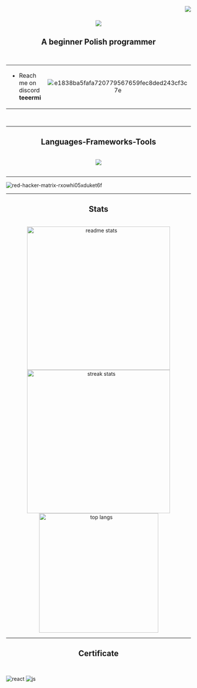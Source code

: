<img align="right" src="https://api.visitorbadge.io/api/visitors?path=Teeermi&labelColor=%23000000&countColor=%236e0202&style=flat" />

<h1 align="center">
    <img src="https://readme-typing-svg.herokuapp.com?font=Jersey+10&weight=400&size=40&pause=1000&color=AB70CD&center=true&vCenter=true&width=500&height=70&lines=W3LC0M3" />
</h1>

<h2 align="center">A beginner Polish programmer</h2>
<br/>

<table align="center">
<tr border="none">
<td width="50%" align="left">
  

-  Reach me on discord **teeermi**
  

</td>
<td width="50%" align="center">


![e1838ba5fafa720779567659fec8ded243cf3c7e](https://github.com/user-attachments/assets/8624ff3d-abeb-4bfd-b2d0-d4ddc6ebc518)


  
  </td>
</tr>
</table>

<br/>


 <hr/>
 
<h2 align="center"> Languages-Frameworks-Tools </h2>
<br/>
<div align="center">
    <img src="https://skillicons.dev/icons?i=react,ts,js,tailwind,redux,css,html,figma,github,git" />
</div>

<br/>
<hr/>

![red-hacker-matrix-rxowhi05xduket6f](https://github.com/user-attachments/assets/ee561896-0f67-416a-ba10-8ce61dd440df)



<hr/>

<h2 align="center"> Stats </h2>
<br>
<div align=center>
  <img width=390 src="https://streak-stats.demolab.com?user=Teeermi&theme=shadow-red&card_height=206" alt="readme stats" />
    <img width=390 src="https://github-readme-stats.vercel.app/api?username=Teeermi&theme=shadow_red&show_icons=true" alt="streak stats"/>
  <br/>
  <img width=325 align="center" src="https://github-readme-stats-salesp07.vercel.app/api/top-langs/?username=Teeermi&hide=HTML&langs_count=8&layout=compact&theme=shadow_red&border_radius=10&size_weight=0.5&count_weight=0.5&exclude_repo=github-readme-stats" alt="top langs" />
</div>

<hr/>


<h2 align="center">Certificate</h2>
<br/>

![react](https://udemy-certificate.s3.amazonaws.com/image/UC-22d95bda-0824-4ffa-924f-9de67542c83a.jpg)
![js](https://udemy-certificate.s3.amazonaws.com/image/UC-22d8d5fd-7a6c-4355-b36d-101143e78cbe.jpg)




